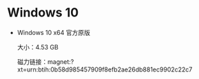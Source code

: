 # Windows 10

- Windows 10 x64 官方原版

  大小：4.53 GB

  磁力链接：magnet:?xt=urn:btih:0b58d985457909f8efb2ae26db881ec9902c22c7
